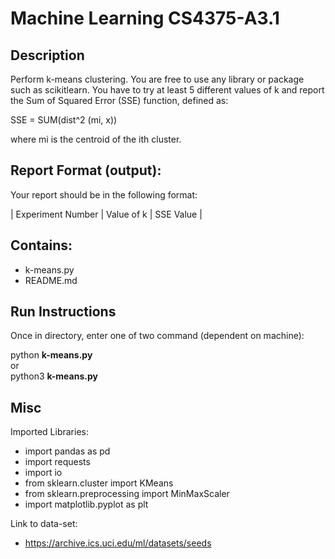 # Machine Learning CS4375-A3.1
## Description
Perform k-means clustering. You are free to use any library or package 
such as scikitlearn. You have to try at least 5 different values of k and 
report the Sum of Squared Error (SSE) function, defined as:

SSE = SUM(dist^2 (mi, x))

where mi is the centroid of the ith cluster.

## Report Format (output):
Your report should be in the following format: 

| Experiment Number | Value of k | SSE Value |

## Contains:
- k-means.py 
- README.md

## Run Instructions 
Once in directory, enter one of two command (dependent on machine):

python **k-means.py** <br>
or <br>
python3 **k-means.py**

## Misc
Imported Libraries:
- import pandas as pd
- import requests
- import io
- from sklearn.cluster import KMeans
- from sklearn.preprocessing import MinMaxScaler
- import matplotlib.pyplot as plt

Link to data-set:
- https://archive.ics.uci.edu/ml/datasets/seeds